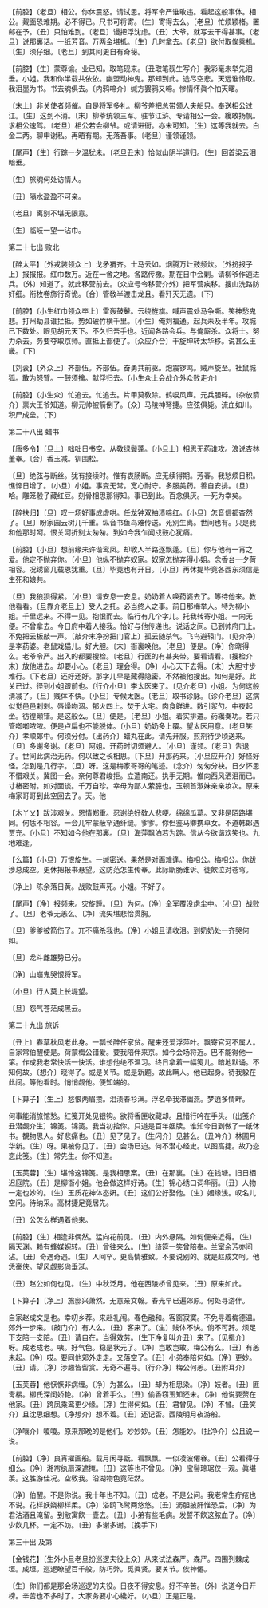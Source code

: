 <!-- { "loadSidebar": true } -->
【前腔】〔老旦〕相公。你休震怒。请试思。将军令严谁敢违。看起这般事体。相公。觌面恐难期。必不得已。尺书可将寄。〔生〕寄得去么。〔老旦〕忙烦颖楮。置邮在予。〔丑〕只怕难到。〔老旦〕谩把浮沈虑。〔丑〕大爷。就写去干得甚事。〔老旦〕说那裏话。一纸芳音。万两金堪抵。〔生〕几时拿去。〔老旦〕欲付取俟乘机。〔生〕须仔细。〔老旦〕到其间更自有奇秘。

【前腔】〔生〕蒙尊谕。业已知。取笔砚来。〔丑取笔砚生写介〕我彩毫未举先泪垂。小姐。我和你半载共依依。幽盟动神鬼。那知到此。途尽空悲。天远谁怜取。我泪墨为书。书去魂俱去。〔内鸦啼介〕缄方罢鸦又啼。惨情怀眞个怕天曙。

〔末上〕非关使者频催。自是将军多礼。柳爷差把总带领人夫船只。奉送相公过江。〔生〕这到不消。〔末〕柳爷统领三军。驻节江浒。专请相公一会。纔敢扬帆。求相公速驾。〔老旦〕相公若会柳爷。或请进衙。亦未可知。〔生〕这等我就去。白金二两。聊申谢私。再晤有期。无落吾事。〔老旦〕谨领谨领。 

【尾声】〔生〕行踪一夕温犹未。〔老旦丑末〕恰似山阴半道归。〔生〕回首梁云泪暗垂。

〔生〕旅魂何处访情人。

〔丑〕隔水盈盈不可亲。

〔老旦〕离别不堪无限意。

〔生〕临岐一望一沾巾。 

第二十七出
败北

【醉太平】〔外戎装领众上〕戈矛猬齐。士马云如。烟腾万灶鼓频炊。〔外扮报子上〕报报报。红巾数万。近在一舍之地。各路传檄。期在日中会剿。请柳爷作速进兵。〔外〕知道了。就此移营前去。〔众应号令移营介外〕把军营疾移。搜山洗路防奸细。衔枚卷斾行奇诡。〔合〕管敎半渡击龙且。看歼灭无遗。〔下〕 

【前腔】〔小生红巾领众卒上〕雷轰鼓鼙。云绕旌旗。喊声震处马争嘶。笑神愁鬼悲。打州劫县谁拦抵。势如破竹横千里。〔小生〕俺刘福通。起兵未及半年。攻城已下数处。眼见胡元天下。不久归吾手也。近闻各路会兵。与俺厮杀。众将士。努力杀去。务要夺取京师。直抵上都便了。〔众应介合〕干旋坤转太华移。说甚么王畿。〔下〕 

【刘衮】〔外众上〕齐部伍。齐部伍。奋勇共前驱。炮震锣鸣。贼声旋至。社鼠城狐。敢为怒臂。一鼓须擒。献俘归去。〔小生众上会战介外众败走介〕 

【前腔】〔小生众〕忙追去。忙追去。片甲莫敎除。鹤唳风声。元兵胆碎。〔杂放箭介〕禀大王爷知道。柳元帅被箭倒了。〔众〕马陵神弩捷。应弦俱毙。流血如川。积尸成垒。〔下〕 

第二十八出
蜡书

【唐多令】〔旦上〕咄咄日书空。从敎绿鬓蓬。〔小旦上〕相思无药谁攻。浪说杏林董奉。〔合〕香玉减。钏围松。

〔旦〕绝弦与断丝。犹有接续时。惟有衷肠断。应无续得期。芳春。我愁烦日积。憔悴日增了。〔小旦〕小姐。事变无常。宽心耐守。多服美药。善自安排。〔旦〕哈。雕笼骰子藏红豆。刻骨相思那得知。事已到此。百念俱灰。一死为幸矣。 

【醉扶归】〔旦〕叹一场好事成虚哄。任龙钟双袖渍啼红。〔小旦〕怎音信都杳然了。〔旦〕盼家园云树几千重。纵音书鱼鸟难传送。死别生离。世间也有。只是我和他那时呵。恨关河折别太匆匆。到如今我乍闻戍鼓心犹痛。

【前腔】〔小旦〕想前缘未许谐鸾凤。却敎人半路逐飘蓬。〔旦〕你与他有一宵之爱。他定不抛弃你。〔小旦〕他纵不抛弃奴家。奴家怎抛弃得小姐。念香台一夕荷相容。况绣窗几载恩犹重。〔旦〕毕竟也有开日。〔小旦〕再休提毕竟各西东须信是生死和娘共。

〔旦〕我狼狈得紧。〔小旦〕请安息一安息。奶奶着人唤药婆去了。等待他来。教他看看。〔旦靠介老旦上〕受人之托。必当终人之事。前日那梅举人。特为柳小姐。千里远来。不得一见。抱恨而去。临行有几个字儿。托我转寄小姐。一向无便。不曾拿去。今日府中着人接我。恰好与他传递也。说话之间。已到帅府门上。不免把云板敲一声。〔敲介末净扮把门官上〕孤云随杀气。飞鸟避辕门。〔见介净〕是李药婆。老鼠戏猫儿。好大胆。〔末〕衙裏唤他。〔老旦〕便是。〔净〕你晓得么。老爷令严。出入的都要搜检。〔老旦〕行医的有甚夹带。要看请看。〔搜检介末〕放他进去。却要小心。〔老旦〕理会得。〔净〕小心天下去得。〔末〕大胆寸步难行。〔下老旦〕还好还好。那字儿早是藏得隐密。不然被他搜出。如何是好。此关已过。径到小姐跟前也。〔行介小旦〕李太医来了。〔见介老旦〕小姐。为何这般淸减了。〔旦〕贱体不快。〔小旦〕专候太医。〔老旦〕取书诊脉。〔诊介老旦〕这病似觉邑邑剌剌。唇燥吻涸。郁火四上。焚于大宅。肉食鲜进。数引浆勺。中夜起坐。彷徨顚错。是这般么。〔旦〕便是。〔老旦〕小姐。着实排遣。药纔奏功。若只管喞喞哝哝。便是卢扁也不能脱体。〔小旦〕奶奶多上覆。望太医用意。〔老旦笑介〕孝顺郞中。何须分付。〔出药介〕蜡丸在此。请先开服。煎剂待少顷送来。〔旦〕多谢多谢。〔老旦〕阿姐。开药时切须避人。〔小旦〕谨领。〔老旦〕吿退了。世间此病治无药。何以致之长相思。〔下旦〕开那药来。〔小旦应开介〕好怪好怪。怎到是几行字。〔旦〕呀。这是梅家哥哥的笔迹。〔念介〕匆匆分袂。日夕怀思不惜艰关。冀图一会。奈何尊君峻拒。立遣南还。执手无期。惟向西风洒泪而已。寸楮密附。如对面谈。千万自珍。幸毋为鄙人萦臆也。玉顿首淑妹亲亲妆次。原来梅家哥哥到此空回去了。天。他 

【木丫乂】跋涉艰关。恩情郑重。忍谢绝好敎人悲哽。绵绵瓜葛。又非是陌路堪同。何恁不相容。一会儿牢蒙蔽罕通纤缝。爹爹。你但鉴马卿携卓女。不道韩郞遇贾充。〔小旦〕不知如今他在那裏。〔旦〕海萍飘泊若为踪。信从今欲谐欢笑也。九地难逢。

【么篇】〔小旦〕万恨旋生。一缄密送。果然是对面难逢。梅相公。梅相公。你跋涉总成空。更休把报书悬望。这防范怎生传奉。此际断肠谁诉。徒飮泣对苍穹。

〔净上〕陈余落日黄。战败鼓声死。小姐。不好了。 

【尾声】〔净〕报频来。灾旋踵。〔旦〕为何。〔净〕全军覆没虏尘中。〔小旦〕战败了。〔旦〕老爷无恙么。〔净〕流矢堪悲恰贯胸。

〔旦〕爹爹被箭伤了。兀不痛杀我也。〔净〕小姐且请收泪。到奶奶处一齐哭何如。 

〔旦〕龙斗雌雄势已分。

〔净〕山崩鬼哭恨将军。

〔小旦〕行人莫上长堤望。

〔旦〕怨气苍茫成黑云。 

第二十九出
旅诉

〔丑上〕春草秋风老此身。一瓢长醉任家贫。醒来还爱浮萍叶。飘寄官河不属人。自家常伯醒便是。荷蒙梅公错爱。要我陪伴来京。如今会场将近。巴不能得他一第。作成我老常快活一快活。谁想他绝不温习。终日拿着一幅笺儿。暗地默诵。不知何故。〔想介〕晓得了。或是关节。或是新题。故此瞒人。他已起身。待我躱在此间。等他看时。悄悄觑他。便知端的。 

【卜算子】〔生上〕愁恨两眉攒。泪渍春衫满。浮名牵我滞幽燕。梦遶多情畔。

何事能消旅馆愁。红笺开处见银钩。欲将香匣收藏却。且惜行吟在手头。〔出笺介丑潜觑介生〕锦笺。锦笺。我当初拾你。只道是百年姻牍。谁知今日到做了一纸休书。覩物思人。好悲痛也。〔丑〕见了见了。〔生闪介〕见甚么。〔丑吟介〕林圃月华新。〔生〕呀。果被你见了。〔丑〕会场已迫。何不潜心经史。以图高捷。故乃恋恋此笺。〔生〕常先生。你不知道。 

【玉芙蓉】〔生〕堪怜这锦笺。是我相思案。〔丑〕在那裏。〔生〕在钱塘。旧日栖迟庭院。〔丑〕是柳衙小姐。他会做这样好诗。〔生〕锦心绣口词华丽。〔丑〕人物一定也妙的。〔生〕玉质花神体态姸。〔丑〕这们公好娶他。〔生〕姻缘浅。叹名儿空问。待纳采。高材捷足竟居先。

〔丑〕公怎么样遇着他来。 

【前腔】〔生〕相逢非偶然。猛向花前见。〔丑〕内外悬隔。如何便亲近得。〔生〕隔天渊。赖有蜂媒婉转。〔丑〕曾往来么。〔生〕绮筵一笑曾陪奉。兰室余芳亦间沾。〔丑〕奇遇奇遇。〔生〕人间罕。更高情雅致。不要说别的。就是赵成文呵。他恁豪侠。望风觑影尙垂涎。

〔丑〕赵公如何也见。〔生〕中秋泛月。他在西陵桥曾见来。〔丑〕原来如此。 

【卜算子】〔净上〕旅邸兴萧然。无意亲文翰。春光早已遍郊原。何处寻游伴。

自家赵成文是也。幸叨乡荐。来赴礼闱。春色融和。客窗寂寞。不免寻着梅德温。郊外一步来。〔敲门介〕有人么。〔丑〕客来了。〔生〕贱体不快。倘不可辞。烦足下支陪一支陪。〔丑〕请自在。当得效劳。〔生下净复叫介丑〕来了。〔见揖介〕呀。成老成老。咦。好气色。稳是状元了。〔净〕岂敢岂敢。梅公有么。〔丑〕有恙未起。〔净〕哎。要同他郊外走走。又落空了。〔丑〕小弟奉陪何如。〔净〕更妙。〔丑〕请。〔净〕涉趣皆留赏。无奇不遍寻。〔行介净〕梅公何恙。〔丑附耳介〕 

【玉芙蓉】他恹恹非病缠。〔净〕为甚么。〔丑〕却为相思染。〔净〕妓者。〔丑〕匪靑楼。柳氏深闺娇艳。〔净〕曾着手么。〔丑〕偷香窃玉知还未。〔净〕他说要赘在他家。〔丑〕跨凤乘鸾更少缘。〔净〕生得何如。〔丑〕君曾见。〔净〕不曾。〔丑笑介〕且沈思细想。〔净想介〕想不着。〔丑〕还记否。西陵明月夜游船。

〔净嚷介〕嗄嗄。原来那晚的是他们。妙妙妙。〔丑〕怎能妙。〔扯净介〕公且说一说。 

【前腔】〔净〕良宵擢画船。载月闲寻翫。看飘飘。一似凌波僊眷。〔丑〕公看得仔细么。〔净〕湘帘纨扇深遮掩。〔丑〕这等也不曾见。〔净〕宝髻琼琚仅一观。眞堪羡。这胜游佳况。空敎我。沿湖物色竟茫然。

〔净〕伯醒。不是你说。我十年也不知。〔丑〕成老。不是公问。我老常生疔疮也不说。花样妖娆柳样柔。〔净〕浴鸥飞鹭两悠悠。〔丑〕沥胆披肝惟恐后。〔净〕为君沽酒且淹留。到敝寓飮一壶去。〔丑〕小弟有些毛病。发誓不飮这脓血了。〔净〕少飮几杯。一定不妨。〔丑〕多谢多谢。〔挽手下〕 

第三十出
及第

【金钱花】〔生外小旦老旦扮巡逻夫役上众〕从来试法森严。森严。四围列棘成垣。成垣。巡逻瞭望百千般。防巧弊。觅眞贤。要关节。俟神僊。

〔生〕你们都是那会场巡逻的夫役。日夜不得安息。好不辛苦。〔外〕说道今日开榜。辛苦也不多时了。大家务要小心纔好。〔小旦〕正是正是。 

